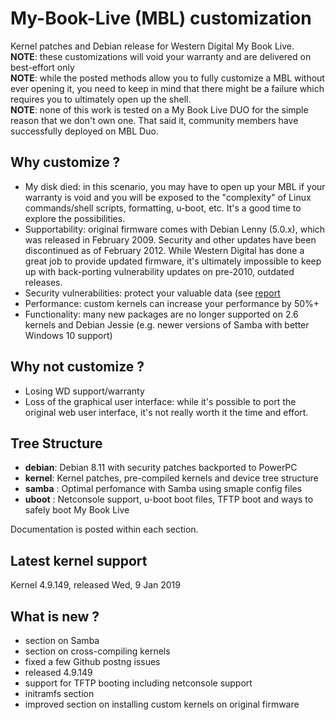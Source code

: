 # My-Book-Live (MBL) customization
Kernel patches and Debian release for Western Digital My Book Live.</br>
__NOTE__: these customizations will void your warranty and are delivered on best-effort only</br>
__NOTE__: while the posted methods allow you to fully customize a MBL without ever opening it, you need to keep in mind that there might be a failure which requires you to ultimately open up the shell.</br> 
__NOTE__: none of this work is tested on a My Book Live DUO for the simple reason that we don't own one. That said it, community members have successfully deployed on MBL Duo.</br>
  
## Why customize ? ##

- My disk died: in this scenario, you may have to open up your MBL if your warranty is void and you will be exposed to the "complexity" of Linux commands/shell scripts, formatting, u-boot, etc.   It's a good time to explore the possibilities. 
- Supportability: original firmware comes with Debian Lenny (5.0.x), which was released in February 2009.  Security and other updates have been discontinued as of February 2012.  While Western Digital has done a great job to provide updated firmware, it's ultimately impossible to keep up with back-porting vulnerability updates on pre-2010, outdated releases.
- Security vulnerabilities: protect your valuable data (see [report](https://techrevelations.de/2018/07/28/sorry-your-nas-is-not-safe-anymore/)
- Performance: custom kernels can increase your performance by 50%+
- Functionality: many new packages are no longer supported on 2.6 kernels and Debian Jessie (e.g. newer versions of Samba with better Windows 10 support)

## Why not customize ? ##
- Losing WD support/warranty
- Loss of the graphical user interface: while it's possible to port the original web user interface, it's not really worth it the time and effort.

## Tree Structure ##

* __debian__: Debian 8.11 with security patches backported to PowerPC
* __kernel__: Kernel patches, pre-compiled kernels and device tree structure
* __samba__ : Optimal perfomance with Samba using smaple config files
* __uboot__ : Netconsole support, u-boot boot files, TFTP boot and ways to safely boot My Book Live

Documentation is posted within each section.

## Latest kernel support ##
Kernel 4.9.149, released Wed, 9 Jan 2019


## What is new ? ##
* section on Samba
* section on cross-compiling kernels
* fixed a few Github postng issues
* released 4.9.149
* support for TFTP booting including netconsole support
* initramfs section
* improved section on installing custom kernels on original firmware
